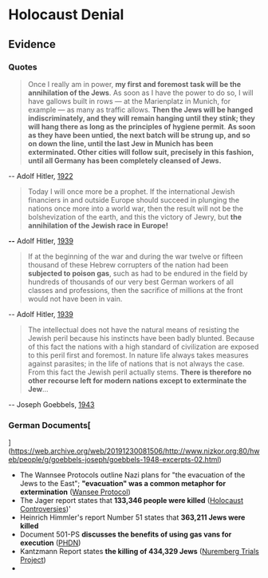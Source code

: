 # Holocaust Denial

## Evidence

### Quotes

> Once I really am in power, **my first and foremost task will be the annihilation of the Jews**. As soon as I have the power to do so, I will have gallows built in rows — at the Marienplatz in Munich, for example — as many as traffic allows. **Then the Jews will be hanged indiscriminately, and they will remain hanging until they stink; they will hang there as long as the principles of hygiene permit**. **As soon as they have been untied, the next batch will be strung up, and so on down the line, until the last Jew in Munich has been exterminated. Other cities will follow suit, precisely in this fashion, until all Germany has been completely cleansed of Jews.**

-- Adolf Hitler, [1922](https://www.ifz-muenchen.de/archiv/zs/zs-0640.pdf)

> Today I will once more be a prophet. If the international Jewish financiers in and outside Europe should succeed in plunging the nations once more into a world war, then the result will not be the bolshevization of the earth, and this the victory of Jewry, but **the annihilation of the Jewish race in Europe!**

**--** Adolf Hitler, [1939](http://www.holocaustresearchproject.org/holoprelude/jewishquestion.html)

> If at the beginning of the war and during the war twelve or fifteen thousand of these Hebrew corrupters of the nation had been **subjected to poison gas**, such as had to be endured in the field by hundreds of thousands of our very best German workers of all classes and professions, then the sacrifice of millions at the front would not have been in vain.

-- Adolf Hitler, [1939](https://www.historycrunch.com/mein-kampf.html#/)

> The intellectual does not have the natural means of resisting the Jewish peril because his instincts have been badly blunted. Because of this fact the nations with a high standard of civilization are exposed to this peril first and foremost. In nature life always takes measures against parasites; in the life of nations that is not always the case. From this fact the Jewish peril actually stems. **There is therefore no other recourse left for modern nations except to exterminate the Jew**…

-- Joseph Goebbels, [1943](https://web.archive.org/web/20191230081506/http://www.nizkor.org:80/hweb/people/g/goebbels-joseph/goebbels-1948-excerpts-02.html)

### German Documents[](https://web.archive.org/web/20191230081506/http://www.nizkor.org:80/hweb/people/g/goebbels-joseph/goebbels-1948-excerpts-02.html)

* The Wannsee Protocols outline Nazi plans for "the evacuation of the Jews to the East"; **"evacuation" was a common metaphor for extermination** \([Wansee Protocol](http://holocaust.umd.umich.edu/news/uploads/WanseeProtocols.pdf)\)
* The Jager report states that **133,346 people were killed** \([Holocaust Controversies](http://holocaustcontroversies.blogspot.com/2012/04/jager-report.html)\)'
* Heinrich Himmler's report Number 51 states that **363,211 Jews were killed**
* Document 501-PS **discusses the benefits of using gas vans for execution** \([PHDN](https://phdn.org/archives/www.ess.uwe.ac.uk/genocide/gasvan1.htm)\)
* Kantzmann Report states **the killing of 434,329 Jews** \([Nuremberg Trials Project](http://nuremberg.law.harvard.edu/documents/4404-cover-letter-to-ss#p.1)\)
* 


